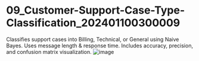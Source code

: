 # 09_Customer-Support-Case-Type-Classification_202401100300009
Classifies support cases into Billing, Technical, or General using Naive Bayes. Uses message length &amp; response time. Includes accuracy, precision, and confusion matrix visualization.
![image](https://github.com/user-attachments/assets/c4f4fe6c-9984-43a3-a254-09a1cc1357b5)
